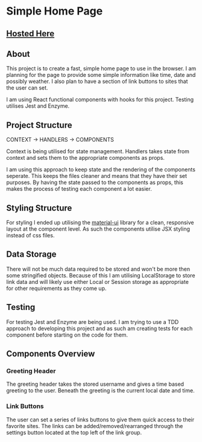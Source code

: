 # Simple Home Page

## [Hosted Here](https://simple-home-page.netlify.com/)

## About

This project is to create a fast, simple home page to use in the browser.
I am planning for the page to provide some simple information like time, date and possibly weather. I also plan to have a section of link buttons to sites that the user can set.

I am using React functional components with hooks for this project. Testing utilises Jest and Enzyme.

## Project Structure

CONTEXT -> HANDLERS -> COMPONENTS

Context is being utilised for state management. Handlers takes state from context and sets them to the appropriate components as props.

I am using this approach to keep state and the rendering of the components seperate. This keeps the files cleaner and means that they have their set purposes.
By having the state passed to the components as props, this makes the process of testing each component a lot easier.

## Styling Structure

For styling I ended up utilising the [material-ui](https://material-ui.com/) library for a clean, responsive layout at the component level. As such the components utilise JSX styling instead of css files.

## Data Storage

There will not be much data required to be stored and won't be more then some stringified objects.
Because of this I am utilising LocalStorage to store link data and will likely use either Local or Session storage as appropriate for other requirements as they come up.

## Testing

For testing Jest and Enzyme are being used. I am trying to use a TDD approach to developing this project and as such am creating tests for each component before starting on the code for them.

## Components Overview

### Greeting Header

The greeting header takes the stored username and gives a time based greeting to the user.
Beneath the greeting is the current local date and time.

### Link Buttons

The user can set a series of links buttons to give them quick access to their favorite sites.
The links can be added/removed/rearranged through the settings button located at the top left of the link group.
